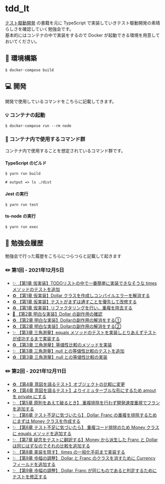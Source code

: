 # tdd_lt

[テスト駆動開発](https://www.amazon.co.jp/dp/B077D2L69C/ref=dp-kindle-redirect?_encoding=UTF8&btkr=1) の書籍を元に TypeScript で実装していきテスト駆動開発の素晴らしさを確認していく勉強会です。  
基本的にはコンテナの中で実装をするので Docker が起動できる環境を用意しておいてください。

## 💪 環境構築

```shell
$ docker-compose build
```

## 💻 開発

開発で使用しているコマンドをこちらに記載してきます。

### 💡 コンテナの起動

```shell
$ docker-compose run --rm node
```

### 🤖 コンテナ内で使用するコマンド群

コンテナ内で使用することを想定されているコマンド群です。

#### TypeScript のビルド

```shell
$ yarn run build

# output => ls ./dist
```

#### Jest の実行

```shell
$ yarn run test
```

#### ts-node の実行

```shell
$ yarn run exec
```

## 📖 勉強会履歴

勉強会で行った履歴をこちらにつらつらと記載して起きます

### ✏️ 第1回 - 2021年12月5日

- [✨ 【第1章 仮実装】TODOリストの中で一番簡単に実装できなそうな times メソッドのテストを追加](https://github.com/dodonki1223/tdd_lt/commit/33bbf98f682119792122ae62fb229f5916a1adbc)
- [♻️ 【第1章 仮実装】Dollar クラスを作成しコンパイルエラーを解消する](https://github.com/dodonki1223/tdd_lt/commit/c35c4c3f99fac25d4e3d4bc1d789bcdb3be581ca)
- [♻️ 【第1章 仮実装】テストがまずは通すことを優先して改修する](https://github.com/dodonki1223/tdd_lt/commit/77b7422f8b1b0fa9a2f0b243fe645ab949d4298c)
- [♻️ 【第1章 仮実装】リファクタリングを行い、重複を除去する](https://github.com/dodonki1223/tdd_lt/commit/e321a47cc22adfb5ac14648e71559d4c8932bfc7)
- [🐛 【第2章 明白な実装】Dollar の副作用の確認](https://github.com/dodonki1223/tdd_lt/commit/2a65e8619910ab6656a858fb99b11c5c1d34cb0d)
- [♻️ 【第2章 明白な実装】Dollarの副作用の解消をする①](https://github.com/dodonki1223/tdd_lt/commit/119ae2327b85c4a8d6f2cdaeab40b77de6deb65f) 
- [♻️ 【第2章 明白な実装】Dollarの副作用の解消をする②](https://github.com/dodonki1223/tdd_lt/commit/0570b0f580fd67e655a4af3cc6d7e075a732af30)
- [✨ 【第3章 三角測量】equals メソッドのテストを実装しとりあえずテストが成功するまで実装する](https://github.com/dodonki1223/tdd_lt/commit/cae0187aa790c22a18eec12a156d6f3af82ed998)
- [♻️ 【第3章 三角測量】等値性比較のメソッドを実装](https://github.com/dodonki1223/tdd_lt/commit/e9da67702436db650ba0f8c103331171d93dfec9)
- [✨ 【第3章 三角測量】null との等値性比較のテストを追加](https://github.com/dodonki1223/tdd_lt/commit/c5788d549ffcb28c48d4f9de0aa99742818e3e82)
- [♻️ 【第3章 三角測量】null との等値性比較の実装](https://github.com/dodonki1223/tdd_lt/commit/2b76bae906c49c90c83aaac5a344a752e51665a5)

### ✏️ 第2回 - 2021年12月11日

- [♻️ 【第4章 意図を語るテスト】オブジェクトの比較に変更](https://github.com/dodonki1223/tdd_lt/commit/a7096e0db3992b90203a67b617b406a667c33ac0)
- [♻️ 【第4章 意図を語るテスト】よりイミュターブルな形にするため amout を private にする](https://github.com/dodonki1223/tdd_lt/commit/9add07509892fd125df4cb42f58606d5d6f37017)
- [✨ 【第5章 原則をあえて破るとき】 重複排除を行わず開発速度重視でフランを追加する](https://github.com/dodonki1223/tdd_lt/commit/9abaafcfc071967483191dff8db2e40b6b3388f8)
- [✨ 【第6章 テスト不足に気づいたら】 Dollar, Franc の重複を排除するためにまずは Money クラスを作成する](https://github.com/dodonki1223/tdd_lt/commit/ce47286cef0dd8b853df7c592758b5d70b08b1b5)
- [✨ 【第6章 テスト不足に気づいたら】 重複コード排除のため Money クラスに equals メソッドを追加する](https://github.com/dodonki1223/tdd_lt/commit/e8384a91d93a1c36f0da0708aa6ea96da73bfa41)
- [✨ 【第7章 疑念をテストに翻訳する】Money から派生した Franc と Dollar は同じはずなのでそれの比較を追加する](https://github.com/dodonki1223/tdd_lt/commit/870259bbd386046b9aa3125b47b322eb57f6bcda)
- [✨ 【第8章 実装を隠す】 times の一般化手前まで実装する](https://github.com/dodonki1223/tdd_lt/commit/76f698980ededd5b6db281be0947409580a271b1)
- [✨ 【第9章 歩幅の調整】 Dollar と Franc のクラスを消すために Currency フィールドを追加する](https://github.com/dodonki1223/tdd_lt/commit/0ce7c6fff2f3338ec7ce0fbcc6f7d4bf5b2dd844)
- [✨ 【第9章 歩幅の調整】 Dollar, Franc が同じものであると判定するためにテストを修正する](https://github.com/dodonki1223/tdd_lt/commit/c5cbe96488c98dd548c17a0ed9e93ba68eaf9521)
